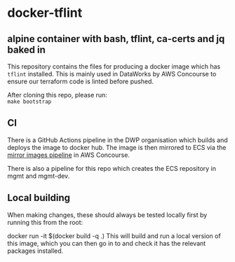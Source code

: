 # docker-tflint

## alpine container with bash, tflint, ca-certs and jq baked in

This repository contains the files for producing a docker image which has `tflint` installed. This is mainly used in DataWorks by AWS Concourse to ensure our terraform code is linted before pushed.

After cloning this repo, please run:  
`make bootstrap`

## CI

There is a GitHub Actions pipeline in the DWP organisation which builds and deploys the image to docker hub. The image is then mirrored to ECS via the [mirror images pipeline](https://ci.dataworks.dwp.gov.uk/teams/dataworks/pipelines/mirror-docker-images) in AWS Concourse.

There is also a pipeline for this repo which creates the ECS repository in mgmt and mgmt-dev.

## Local building

When making changes, these should always be tested locally first by running this from the root:

docker run -it $(docker build -q .)
This will build and run a local version of this image, which you can then go in to and check it has the relevant packages installed.
